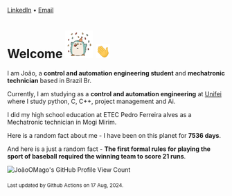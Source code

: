 [LinkedIn](https://www.linkedin.com/in/joão-pedro-gozzoli-b95641301/) &bull;
[Email](joaopedrogozzoli@gmail.com)

# Welcome <img src="happy.gif" height="64px" /> <img src="wave.gif" height="32px" />

I am João, a  **control and automation engineering student** and **mechatronic technician** based in Brazil Br.

Currently, I am studying as a **control and automation engineering** at [Unifei](https://unifei.edu.br) where I study python, C, C++, project management and Ai.

I did my high school education at ETEC Pedro Ferreira alves as a Mechatronic technician in Mogi Mirim.

Here is a random fact about me - I have been on this planet for **7536 days**.

And here is a just a random fact -  **The first formal rules for playing the sport of baseball required the winning team to score 21 runs**.

![JoãoOMago's GitHub Profile View Count](https://komarev.com/ghpvc/?username=JoaoOMago)

<sub>Last updated by Github Actions on 17 Aug, 2024.</sub>
